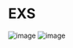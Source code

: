 # EXS
![image](https://github.com/kawtare12/EXS/assets/120519708/d8c28e87-8d05-41de-bb78-fbf40db12b62)
![image](https://github.com/kawtare12/EXS/assets/120519708/4278a6ed-64ca-4462-af5b-641a97f878b4)
